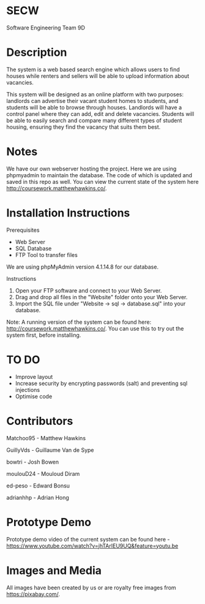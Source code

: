 # SECW
Software Engineering Team 9D

# Description
The system is a web based search engine which allows users to find houses while renters and sellers will be able to upload information about vacancies.

This system will be designed as an online platform with two purposes: landlords can advertise their vacant student homes to students, and students will be able to browse through houses. Landlords will have a control panel where they can add, edit and delete vacancies. Students will be able to easily search and compare many different types of student housing, ensuring they find the vacancy that suits them best.

# Notes
We have our own webserver hosting the project. Here we are using phpmyadmin to maintain the database. The code of which is updated and saved in this repo as well.
You can view the current state of the system here http://coursework.matthewhawkins.co/.

# Installation Instructions
Prerequisites
- Web Server
- SQL Database
- FTP Tool to transfer files

We are using phpMyAdmin version 4.1.14.8 for our database.

Instructions
1. Open your FTP software and connect to your Web Server.
2. Drag and drop all files in the "Website" folder onto your Web Server.
3. Import the SQL file under "Website -> sql -> database.sql" into your database.

Note: A running version of the system can be found here: http://coursework.matthewhawkins.co/. You can use this to try out the system first, before installing.

# TO DO
- Improve layout
- Increase security by encrypting passwords (salt) and preventing sql injections
- Optimise code

# Contributors

Matchoo95 - Matthew Hawkins

GuillyVds - Guillaume Van de Sype

bowtri - Josh Bowen

moulouD24 - Mouloud Diram

ed-peso - Edward Bonsu

adrianhhp - Adrian Hong

# Prototype Demo

Prototype demo video of the current system can be found here - https://www.youtube.com/watch?v=jhTArIEU9UQ&feature=youtu.be

# Images and Media

All images have been created by us or are royalty free images from https://pixabay.com/.
